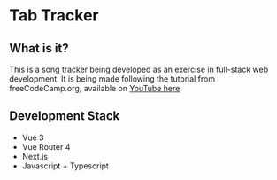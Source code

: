 # Tab Tracker

## What is it?

This is a song tracker being developed as an exercise in full-stack web development. It is being made following the
tutorial from freeCodeCamp.org, available on [YouTube here](https://www.youtube.com/watch?v=Fa4cRMaTDUI&list=PLWKjhJtqVAbnadueQ-C5keMQQiQau_i0D).

## Development Stack

* Vue 3
* Vue Router 4
* Next.js
* Javascript + Typescript